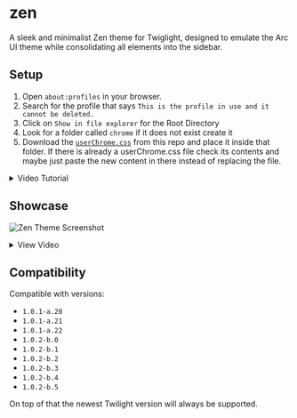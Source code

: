 # zen

A sleek and minimalist Zen theme for Twiglight, designed to emulate the Arc UI theme while consolidating all elements into the sidebar.

## Setup

1. Open `about:profiles` in your browser.
2. Search for the profile that says `This is the profile in use and it cannot be deleted.`
3. Click on `Show in file explorer` for the Root Directory
4. Look for a folder called `chrome` if it does not exist create it
5. Download the [`userChrome.css`](https://raw.githubusercontent.com/0PandaDEV/zen/refs/heads/main/userChrome.css) from this repo and place it inside that folder. If there is already a userChrome.css file check its contents and maybe just paste the new content in there instead of replacing the file.

<details>
<summary>Video Tutorial</summary>
<video controls src="setup.mp4" title="Title"></video>
</details>

## Showcase

![Zen Theme Screenshot](https://github.com/user-attachments/assets/c9716abe-1ea5-4161-9138-62bf1528009a)

<details>
<summary>View Video</summary>
<video controls>
  <source src="https://github.com/user-attachments/assets/78225c32-bfe9-47bd-a029-a523678d1bd2">
</video>
</details>

## Compatibility

Compatible with versions:

- `1.0.1-a.20`
- `1.0.1-a.21`
- `1.0.1-a.22`
- `1.0.2-b.0`
- `1.0.2-b.1`
- `1.0.2-b.2`
- `1.0.2-b.3`
- `1.0.2-b.4`
- `1.0.2-b.5`

On top of that the newest Twilight version will always be supported.
